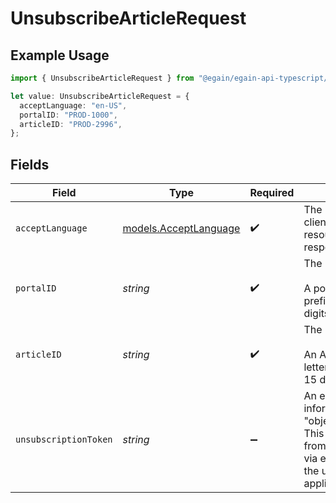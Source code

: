 # UnsubscribeArticleRequest

## Example Usage

```typescript
import { UnsubscribeArticleRequest } from "@egain/egain-api-typescript/models/operations";

let value: UnsubscribeArticleRequest = {
  acceptLanguage: "en-US",
  portalID: "PROD-1000",
  articleID: "PROD-2996",
};
```

## Fields

| Field                                                                                                                                                                                                                                                       | Type                                                                                                                                                                                                                                                        | Required                                                                                                                                                                                                                                                    | Description                                                                                                                                                                                                                                                 | Example                                                                                                                                                                                                                                                     |
| ----------------------------------------------------------------------------------------------------------------------------------------------------------------------------------------------------------------------------------------------------------- | ----------------------------------------------------------------------------------------------------------------------------------------------------------------------------------------------------------------------------------------------------------- | ----------------------------------------------------------------------------------------------------------------------------------------------------------------------------------------------------------------------------------------------------------- | ----------------------------------------------------------------------------------------------------------------------------------------------------------------------------------------------------------------------------------------------------------- | ----------------------------------------------------------------------------------------------------------------------------------------------------------------------------------------------------------------------------------------------------------- |
| `acceptLanguage`                                                                                                                                                                                                                                            | [models.AcceptLanguage](../../models/acceptlanguage.md)                                                                                                                                                                                                     | :heavy_check_mark:                                                                                                                                                                                                                                          | The Language locale accepted by the client (used for locale specific fields in resource representation and in error responses).                                                                                                                             | en-US                                                                                                                                                                                                                                                       |
| `portalID`                                                                                                                                                                                                                                                  | *string*                                                                                                                                                                                                                                                    | :heavy_check_mark:                                                                                                                                                                                                                                          | The ID of the portal being accessed.<br><br>A portal ID is composed of a 2-4 letter prefix, followed by a dash and 4-15 digits.                                                                                                                             | PROD-1000                                                                                                                                                                                                                                                   |
| `articleID`                                                                                                                                                                                                                                                 | *string*                                                                                                                                                                                                                                                    | :heavy_check_mark:                                                                                                                                                                                                                                          | The ID of the Article.<br><br>An Article ID is composed of a 2-4 letter prefix followed by a dash and 4-15 digits.                                                                                                                                          | PROD-2996                                                                                                                                                                                                                                                   |
| `unsubscriptionToken`                                                                                                                                                                                                                                       | *string*                                                                                                                                                                                                                                                    | :heavy_minus_sign:                                                                                                                                                                                                                                          | An encrypted token that contains information about "object/userId/userType/userProfileId". This is used to unsubscribe the user from Article change notifications sent via email, without necessitating that the user be logged into the eGain application. |                                                                                                                                                                                                                                                             |